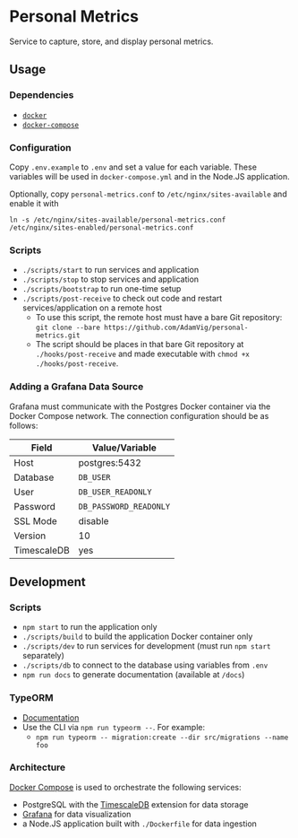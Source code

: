 # Personal Metrics

Service to capture, store, and display personal metrics.

## Usage

### Dependencies

- [`docker`](https://docs.docker.com/install/)
- [`docker-compose`](https://docs.docker.com/compose/install/)

### Configuration

Copy `.env.example` to `.env` and set a value for each variable. These variables will be used in `docker-compose.yml` and in the Node.JS application.

Optionally, copy `personal-metrics.conf` to `/etc/nginx/sites-available` and enable it with

```shell
ln -s /etc/nginx/sites-available/personal-metrics.conf /etc/nginx/sites-enabled/personal-metrics.conf
```

### Scripts

- `./scripts/start` to run services and application
- `./scripts/stop` to stop services and application
- `./scripts/bootstrap` to run one-time setup
- `./scripts/post-receive` to check out code and restart services/application on a remote host
  - To use this script, the remote host must have a bare Git repository: `git clone --bare https://github.com/AdamVig/personal-metrics.git`
  - The script should be places in that bare Git repository at `./hooks/post-receive` and made executable with
    `chmod +x ./hooks/post-receive`.

### Adding a Grafana Data Source

Grafana must communicate with the Postgres Docker container via the Docker Compose network. The connection configuration
should be as follows:

| Field       | Value/Variable         |
| ----------- | ---------------------- |
| Host        | postgres:5432          |
| Database    | `DB_USER`              |
| User        | `DB_USER_READONLY`     |
| Password    | `DB_PASSWORD_READONLY` |
| SSL Mode    | disable                |
| Version     | 10                     |
| TimescaleDB | yes                    |

## Development

### Scripts

- `npm start` to run the application only
- `./scripts/build` to build the application Docker container only
- `./scripts/dev` to run services for development (must run `npm start` separately)
- `./scripts/db` to connect to the database using variables from `.env`
- `npm run docs` to generate documentation (available at `/docs`)

### TypeORM

- [Documentation](https://typeorm.io/)
- Use the CLI via `npm run typeorm --`. For example:
  - `npm run typeorm -- migration:create --dir src/migrations --name foo`

### Architecture

[Docker Compose](https://docs.docker.com/compose) is used to orchestrate the following services:

- PostgreSQL with the [TimescaleDB](https://docs.timescale.com) extension for data storage
- [Grafana](https://grafana.com/docs/) for data visualization
- a Node.JS application built with `./Dockerfile` for data ingestion
